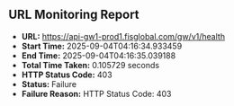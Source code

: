 ## URL Monitoring Report

- **URL:** https://api-gw1-prod1.fisglobal.com/gw/v1/health
- **Start Time:** 2025-09-04T04:16:34.933459
- **End Time:** 2025-09-04T04:16:35.039188
- **Total Time Taken:** 0.105729 seconds
- **HTTP Status Code:** 403
- **Status:** Failure
- **Failure Reason:** HTTP Status Code: 403
